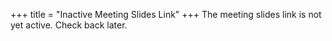 +++
title = "Inactive Meeting Slides Link"
+++
The meeting slides link is not yet active. Check back later.
